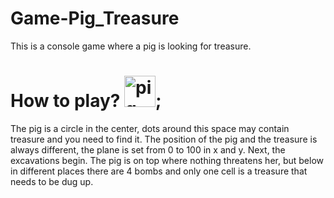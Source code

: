 # Game-Pig_Treasure
This is a console game where a pig is looking for treasure.
# How to play? <img src="https://cdn-icons-png.freepik.com/512/375/375059.png" title="pig" height="50">;
The pig is a circle in the center, dots around this space may contain treasure and you need to find it. The position of the pig and the treasure is always different, the plane is set from 0 to 100 in x and y.  Next, the excavations begin. The pig is on top where nothing threatens her, but below in different places there are 4 bombs and only one cell is a treasure that needs to be dug up.
